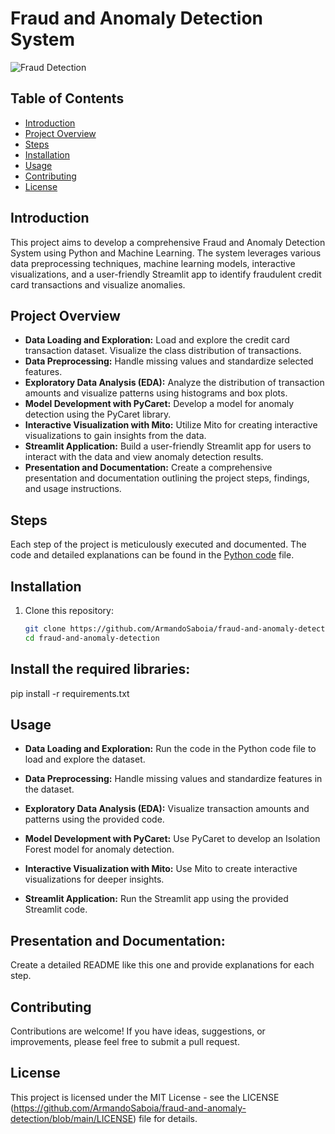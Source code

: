# Fraud and Anomaly Detection System

![Fraud Detection](https://assets.website-files.com/5c6283f39ea6205dee7cf941/5e77612699e08415b62b9868_online_payment_fraud-p-2600.jpeg)

## Table of Contents
- [Introduction](#introduction)
- [Project Overview](#project-overview)
- [Steps](#steps)
- [Installation](#installation)
- [Usage](#usage)
- [Contributing](#contributing)
- [License](#license)

## Introduction
This project aims to develop a comprehensive Fraud and Anomaly Detection System using Python and Machine Learning. The system leverages various data preprocessing techniques, machine learning models, interactive visualizations, and a user-friendly Streamlit app to identify fraudulent credit card transactions and visualize anomalies.

## Project Overview
- **Data Loading and Exploration:** Load and explore the credit card transaction dataset. Visualize the class distribution of transactions.
- **Data Preprocessing:** Handle missing values and standardize selected features.
- **Exploratory Data Analysis (EDA):** Analyze the distribution of transaction amounts and visualize patterns using histograms and box plots.
- **Model Development with PyCaret:** Develop a model for anomaly detection using the PyCaret library.
- **Interactive Visualization with Mito:** Utilize Mito for creating interactive visualizations to gain insights from the data.
- **Streamlit Application:** Build a user-friendly Streamlit app for users to interact with the data and view anomaly detection results.
- **Presentation and Documentation:** Create a comprehensive presentation and documentation outlining the project steps, findings, and usage instructions.

## Steps
Each step of the project is meticulously executed and documented. The code and detailed explanations can be found in the [Python code](https://github.com/yourusername/fraud-anomaly-detection/blob/main/fraud_detection.py) file.

## Installation
1. Clone this repository:
   ```bash
   git clone https://github.com/ArmandoSaboia/fraud-and-anomaly-detection.git
   cd fraud-and-anomaly-detection

## Install the required libraries:
pip install -r requirements.txt

## Usage
- **Data Loading and Exploration:** Run the code in the Python code file to load and explore the dataset.

- **Data Preprocessing:** Handle missing values and standardize features in the dataset.

- **Exploratory Data Analysis (EDA):** Visualize transaction amounts and patterns using the provided code.

- **Model Development with PyCaret:** Use PyCaret to develop an Isolation Forest model for anomaly detection.

- **Interactive Visualization with Mito:** Use Mito to create interactive visualizations for deeper insights.

- **Streamlit Application:** Run the Streamlit app using the provided Streamlit code.

## Presentation and Documentation:
Create a detailed README like this one and provide explanations for each step.

## Contributing
Contributions are welcome! If you have ideas, suggestions, or improvements, please feel free to submit a pull request.

## License
This project is licensed under the MIT License - see the LICENSE (https://github.com/ArmandoSaboia/fraud-and-anomaly-detection/blob/main/LICENSE) file for details.



